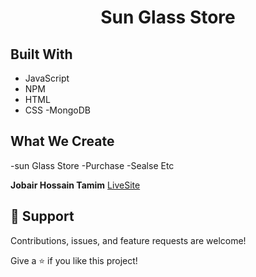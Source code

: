 <h1 align="center">Sun Glass Store </h1>

## Built With

- JavaScript
- NPM
- HTML
- CSS
-MongoDB

## What We Create

-sun Glass Store 
-Purchase 
-Sealse Etc

**Jobair Hossain Tamim**
[LiveSite](https://glass-shop-1cdc0.web.app/ "Jobair Hossain")
## 🤝 Support

Contributions, issues, and feature requests are welcome!

Give a ⭐️ if you like this project!
